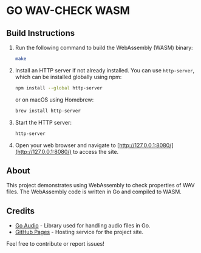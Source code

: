 # GO WAV-CHECK WASM

## Build Instructions

1. Run the following command to build the WebAssembly (WASM) binary:

    ```bash
    make
    ```

2. Install an HTTP server if not already installed. You can use `http-server`, which can be installed globally using npm:

    ```bash
    npm install --global http-server
    ```

    or on macOS using Homebrew:

    ```bash
    brew install http-server
    ```

3. Start the HTTP server:

    ```bash
    http-server
    ```

4. Open your web browser and navigate to [http://127.0.0.1:8080/](http://127.0.0.1:8080/) to access the site.

## About

This project demonstrates using WebAssembly to check properties of WAV files. The WebAssembly code is written in Go and compiled to WASM.

## Credits

- [Go Audio](https://github.com/go-audio) - Library used for handling audio files in Go.
- [GitHub Pages](https://github.com/lordbasex/golang-examples/) - Hosting service for the project site.

Feel free to contribute or report issues!
